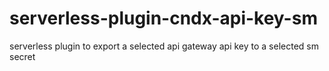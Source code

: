 # serverless-plugin-cndx-api-key-sm

serverless plugin to export a selected api gateway api key to a selected sm secret
